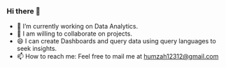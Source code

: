 ### Hi there 👋


- 🔭 I’m currently working on Data Analytics.
- 🤔 I am willing to collaborate on projects.
- 😄 I can create Dashboards and query data using query languages to seek insights.
- 📫 How to reach me: Feel free to mail me at humzah12312@gmail.com
